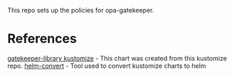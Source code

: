 This repo sets up the policies for opa-gatekeeper.

# References

[gatekeeper-library kustomize](https://github.com/open-policy-agent/gatekeeper-library) - This chart was created from this kustomize repo.
[helm-convert](https://github.com/ContainerSolutions/helm-convert) - Tool used to convert kustomize charts to helm
